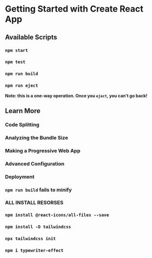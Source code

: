 # Getting Started with Create React App

## Available Scripts

### `npm start`

### `npm test`

### `npm run build`

### `npm run eject`

**Note: this is a one-way operation. Once you `eject`, you can't go back!**

## Learn More

### Code Splitting

### Analyzing the Bundle Size

### Making a Progressive Web App

### Advanced Configuration

### Deployment

### `npm run build` fails to minify

### ALL INSTALL RESORSES

### `npm install @react-icons/all-files --save`

### `npm install -D tailwindcss`

### `npx tailwindcss init`

### `npm i typewriter-effect`